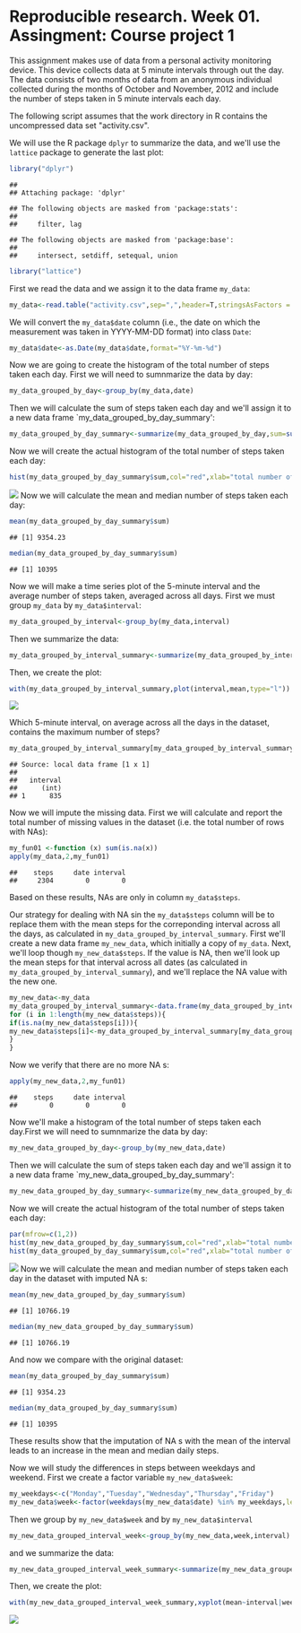 # Reproducible research. Week 01. Assingment: Course project 1

This assignment makes use of data from a personal activity monitoring device. This device collects data at 5 minute intervals through out the day. The data consists of two months of data from an anonymous individual collected during the months of October and November, 2012 and include the number of steps taken in 5 minute intervals each day.

The following script assumes that the work directory in R contains the uncompressed data set "activity.csv".

We will use the R package `dplyr` to summarize the data, and we'll use the `lattice` package to generate the last plot:

```r
library("dplyr")
```

```
## 
## Attaching package: 'dplyr'
```

```
## The following objects are masked from 'package:stats':
## 
##     filter, lag
```

```
## The following objects are masked from 'package:base':
## 
##     intersect, setdiff, setequal, union
```

```r
library("lattice")
```

First we read the data and we assign it to the data frame `my_data`: 


```r
my_data<-read.table("activity.csv",sep=",",header=T,stringsAsFactors = F)
```

We will convert the `my_data$date` column (i.e., the date on which the measurement was taken in YYYY-MM-DD format) into class `Date`:


```r
my_data$date<-as.Date(my_data$date,format="%Y-%m-%d")
```

Now we are going to create the histogram of the total number of steps taken each day. First we will need to sumnmarize the data by day:


```r
my_data_grouped_by_day<-group_by(my_data,date)
```

Then we will calculate the sum of steps taken each day and we'll assign it to a new data frame `my_data_grouped_by_day_summary':


```r
my_data_grouped_by_day_summary<-summarize(my_data_grouped_by_day,sum=sum(steps,na.rm=T))
```

Now we will create the actual histogram of the total number of steps taken each day:


```r
hist(my_data_grouped_by_day_summary$sum,col="red",xlab="total number of steps taken each day",main="histogram of total number of steps taken each day")
```

![](Assignment01b_files/figure-html/unnamed-chunk-6-1.png)
Now we will calculate the mean and median number of steps taken each day:


```r
mean(my_data_grouped_by_day_summary$sum)
```

```
## [1] 9354.23
```

```r
median(my_data_grouped_by_day_summary$sum)
```

```
## [1] 10395
```
Now we will make a time series plot of the 5-minute interval  and the average number of steps taken, averaged across all days. First we must group `my_data` by `my_data$interval`:


```r
my_data_grouped_by_interval<-group_by(my_data,interval)
```
Then we summarize the data:


```r
my_data_grouped_by_interval_summary<-summarize(my_data_grouped_by_interval,mean=mean(steps,na.rm=T))
```
Then, we create the plot:


```r
with(my_data_grouped_by_interval_summary,plot(interval,mean,type="l"))
```

![](Assignment01b_files/figure-html/unnamed-chunk-10-1.png)

Which 5-minute interval, on average across all the days in the dataset, contains the maximum number of steps?


```r
my_data_grouped_by_interval_summary[my_data_grouped_by_interval_summary$mean==max(my_data_grouped_by_interval_summary$mean),1]
```

```
## Source: local data frame [1 x 1]
## 
##   interval
##      (int)
## 1      835
```

Now we will impute the missing data. First we will calculate and report the total number of missing values in the dataset (i.e. the total number of rows with NAs):


```r
my_fun01 <-function (x) sum(is.na(x))
apply(my_data,2,my_fun01)
```

```
##    steps     date interval 
##     2304        0        0
```

Based on these results, NAs are only in column `my_data$steps`.

Our strategy for dealing with NA sin the `my_data$steps` column will be to replace them with the mean steps for the correponding interval across all the days, as calculated in `my_data_grouped_by_interval_summary`.
First we'll create a new data frame `my_new_data`, which initially a copy of `my_data`. Next, we'll loop though `my_new_data$steps`. If the value is NA, then we'll look up the mean steps for that interval across all dates (as calculated in `my_data_grouped_by_interval_summary`), and we'll replace the NA value with the new one. 


```r
my_new_data<-my_data
my_data_grouped_by_interval_summary<-data.frame(my_data_grouped_by_interval_summary)
for (i in 1:length(my_new_data$steps)){
if(is.na(my_new_data$steps[i])){
my_new_data$steps[i]<-my_data_grouped_by_interval_summary[my_data_grouped_by_interval_summary$interval==my_new_data[i,3],2]
}
}
```
Now we verify that there are no more NA s:


```r
apply(my_new_data,2,my_fun01)
```

```
##    steps     date interval 
##        0        0        0
```

Now we'll make a histogram of the total number of steps taken each day.First we will need to sumnmarize the data by day:


```r
my_new_data_grouped_by_day<-group_by(my_new_data,date)
```
Then we will calculate the sum of steps taken each day and we'll assign it to a new data frame `my_new_data_grouped_by_day_summary':


```r
my_new_data_grouped_by_day_summary<-summarize(my_new_data_grouped_by_day,sum=sum(steps))
```

Now we will create the actual histogram of the total number of steps taken each day:


```r
par(mfrow=c(1,2))
hist(my_new_data_grouped_by_day_summary$sum,col="red",xlab="total number of steps taken each day",main="Dataset with imputed NAs")
hist(my_data_grouped_by_day_summary$sum,col="red",xlab="total number of steps taken each day",main="Original dataset")
```

![](Assignment01b_files/figure-html/unnamed-chunk-17-1.png)
Now we will calculate the mean and median number of steps taken each day in the dataset with imputed NA s:


```r
mean(my_new_data_grouped_by_day_summary$sum)
```

```
## [1] 10766.19
```

```r
median(my_new_data_grouped_by_day_summary$sum)
```

```
## [1] 10766.19
```

And now we compare with the original dataset:


```r
mean(my_data_grouped_by_day_summary$sum)
```

```
## [1] 9354.23
```

```r
median(my_data_grouped_by_day_summary$sum)
```

```
## [1] 10395
```

These results show that the imputation of NA s with the mean of the interval leads to an increase in the mean and median daily steps.

Now we will study the differences in steps between weekdays and weekend. First we create a factor variable `my_new_data$week`: 


```r
my_weekdays<-c("Monday","Tuesday","Wednesday","Thursday","Friday")
my_new_data$week<-factor(weekdays(my_new_data$date) %in% my_weekdays,levels=c(F,T),labels=c('weekend', 'weekday') )
```

Then we group by `my_new_data$week` and by `my_new_data$interval`


```r
my_new_data_grouped_interval_week<-group_by(my_new_data,week,interval)
```

and we summarize the data:


```r
my_new_data_grouped_interval_week_summary<-summarize(my_new_data_grouped_interval_week,mean=mean(steps))
```

Then, we create the plot:


```r
with(my_new_data_grouped_interval_week_summary,xyplot(mean~interval|week,type="l",layout=c(1,2),main="Averaged steps per interval in imputed data set"))
```

![](Assignment01b_files/figure-html/unnamed-chunk-23-1.png)
